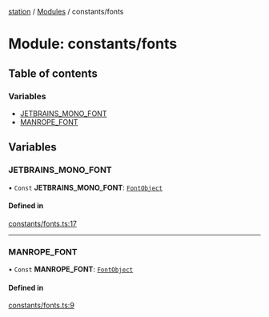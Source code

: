[station](../README.md) / [Modules](../modules.md) / constants/fonts

# Module: constants/fonts

## Table of contents

### Variables

- [JETBRAINS\_MONO\_FONT](constants_fonts.md#jetbrains_mono_font)
- [MANROPE\_FONT](constants_fonts.md#manrope_font)

## Variables

### JETBRAINS\_MONO\_FONT

• `Const` **JETBRAINS\_MONO\_FONT**: [`FontObject`](types_fonts_types.md#fontobject)

#### Defined in

[constants/fonts.ts:17](https://github.com/kiotosi/station/blob/4059bc9/constants/fonts.ts#L17)

___

### MANROPE\_FONT

• `Const` **MANROPE\_FONT**: [`FontObject`](types_fonts_types.md#fontobject)

#### Defined in

[constants/fonts.ts:9](https://github.com/kiotosi/station/blob/4059bc9/constants/fonts.ts#L9)

